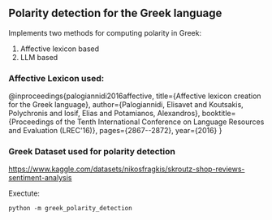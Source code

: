 ##  Polarity detection for the Greek language

Implements two methods for computing polarity in Greek: 
1. Affective lexicon based
2. LLM based

### Affective Lexicon used:

@inproceedings{palogiannidi2016affective,
  title={Affective lexicon creation for the Greek language},
  author={Palogiannidi, Elisavet and Koutsakis, Polychronis and Iosif, Elias and Potamianos, Alexandros},
  booktitle={Proceedings of the Tenth International Conference on Language Resources and Evaluation (LREC'16)},
  pages={2867--2872},
  year={2016}
}

### Greek Dataset used for polarity detection
https://www.kaggle.com/datasets/nikosfragkis/skroutz-shop-reviews-sentiment-analysis

Exectute:
```commandline
python -m greek_polarity_detection
```

